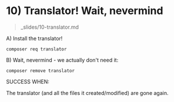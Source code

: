 # 10) Translator! Wait, nevermind
> _slides/10-translator.md

A) Install the translator!

    composer req translator

B) Wait, nevermind - we actually don't need it:

    composer remove translator

SUCCESS WHEN:

The translator (and all the files it created/modified)
are gone again.
